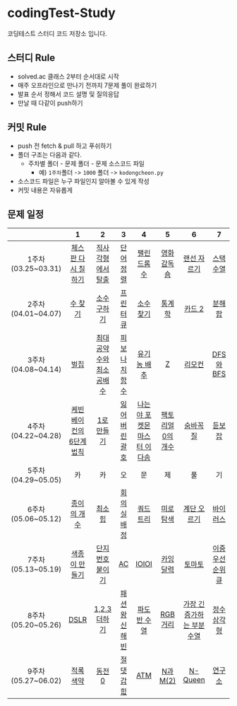 # codingTest-Study

코딩테스트 스터디 코드 저장소 입니다.

## 스터디 Rule ##
- solved.ac 클래스 2부터 순서대로 시작
- 매주 오프라인으로 만나기 전까지 7문제 풀이 완료하기
- 발표 순서 정해서 코드 설명 및 질의응답
- 만날 때 다같이 push하기
## 커밋 Rule ##
* push 전 fetch & pull 하고 푸쉬하기
* 폴더 구조는 다음과 같다.
    * 주차별 폴더 - 문제 폴더 - 문제 소스코드 파일
        * 예) ```1주차```폴더 -> ```1000``` 폴더 -> ```kodongcheon.py``` 
* 소스코드 파일은 누구 파일인지 알아볼 수 있게 작성
* 커밋 내용은 자유롭게

## 문제 일정 ##

| |1|2|3|4|5|6|7|
|:-:|:-:|:-:|:-:|:-:|:-:|:-:|:-:|
|1주차(03.25~03.31)|[체스판 다시 칠하기](https://www.acmicpc.net/problem/1018)|[직사각형에서 탈출](https://www.acmicpc.net/problem/1085)|[단어 정렬](https://www.acmicpc.net/problem/1181)|[팰린드롬수](https://www.acmicpc.net/problem/1259)|[영화감독 숌](https://www.acmicpc.net/problem/1436)|[랜선 자르기](https://www.acmicpc.net/problem/1654)|[스택 수열](https://www.acmicpc.net/problem/1874)|
|2주차(04.01~04.07)|[수 찾기](https://www.acmicpc.net/problem/1920)|[소수 구하기](https://www.acmicpc.net/problem/1929)|[프린터 큐](https://www.acmicpc.net/problem/1966)|[소수 찾기](https://www.acmicpc.net/problem/1978)|[통계학](https://www.acmicpc.net/problem/2108)|[카드 2](https://www.acmicpc.net/problem/2164)|[분해합](https://www.acmicpc.net/problem/2231)|
|3주차(04.08~04.14)|[벌집](https://www.acmicpc.net/problem/2292)|[최대공약수와 최소공배수](https://www.acmicpc.net/problem/2609)|[피보나치 함수](https://www.acmicpc.net/problem/1003)|[유기농 배추](https://www.acmicpc.net/problem/1012)|[Z](https://www.acmicpc.net/problem/1074)|[리모컨](https://www.acmicpc.net/problem/1107)|[DFS와BFS](https://www.acmicpc.net/problem/1260)|
|4주차(04.22~04.28)|[케빈 베이컨의 6단계 법칙](https://www.acmicpc.net/problem/1389)|[1로 만들기](https://www.acmicpc.net/problem/1463)|[잃어버린 괄호](https://www.acmicpc.net/problem/1541)|[나는야 포켓몬 마스터 이다솜](https://www.acmicpc.net/problem/1620)|[팩토리얼 0의 개수](https://www.acmicpc.net/problem/1676)|[숨바꼭질](https://www.acmicpc.net/problem/1697)|[듣보잡](https://www.acmicpc.net/problem/1764)|
|5주차(04.29~05.05)|카|카|오|문|제|풀|기|
|6주차(05.06~05.12)|[종이의 개수](https://www.acmicpc.net/problem/1780)|[최소 힙](https://www.acmicpc.net/problem/1927)|[회의실 배정](https://www.acmicpc.net/problem/1931)|[쿼드트리](https://www.acmicpc.net/problem/1992)|[미로 탐색](https://www.acmicpc.net/problem/2178)|[계단 오르기](https://www.acmicpc.net/problem/2579)|[바이러스](https://www.acmicpc.net/problem/2606)|
|7주차(05.13~05.19)|[색종이 만들기](https://www.acmicpc.net/problem/2630)|[단지번호붙이기](https://www.acmicpc.net/problem/2667)|[AC](https://www.acmicpc.net/problem/5430)|[IOIOI](https://www.acmicpc.net/problem/5525)|[카잉 달력](https://www.acmicpc.net/problem/6064)|[토마토](https://www.acmicpc.net/problem/7569)|[이중 우선순위 큐](https://www.acmicpc.net/problem/7662)|
|8주차(05.20~05.26)|[DSLR](https://www.acmicpc.net/problem/9019)|[1,2,3 더하기](https://www.acmicpc.net/problem/9095)|[패션왕 신해빈](https://www.acmicpc.net/problem/9375)|[파도반 수열](https://www.acmicpc.net/problem/9461)|[RGB거리](https://www.acmicpc.net/problem/1149)|[가장 긴 증가하는 부분 수열](https://www.acmicpc.net/problem/11053)|[정수 삼각형](https://www.acmicpc.net/problem/1932)|
|9주차(05.27~06.02)|[적록색약](https://www.acmicpc.net/problem/10026)|[동전 0](https://www.acmicpc.net/problem/11047)|[절댓갑 힚](https://www.acmicpc.net/problem/11286)|[ATM](https://www.acmicpc.net/problem/11399)|[N과 M(2)](https://www.acmicpc.net/problem/15650)|[N-Queen](https://www.acmicpc.net/problem/9663)|[연구소](https://www.acmicpc.net/problem/14502)|